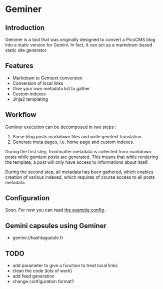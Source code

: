 # Geminer

## Introduction

Geminer is a tool that was originally designed to convert a PicoCMS blog into a static version for Gemini. In fact, it can act as a markdown-based static site generator.

## Features

* Markdown to Gemtext conversion
* Conversion of local links
* Give your own metadata list to gather
* Custom indexes
* Jinja2 templating

## Workflow

Geminer execution can be decomposed in two steps :

1. Parse blog posts markdown files and write gemtext translation.
2. Generate meta pages, i.e. home page and custom indexes.

During the first step, frontmatter metadata is collected from markdown posts while gemtext posts are generated. This means that while rendering the template, a post will only have access to informations about itself.

During the second step, all metadata has been gathered, which enables creation of various indexed, which requires of course access to all posts metadata.

## Configuration

Soon. For now you can read [the example config](config.py.example).

## Gemini capsules using Geminer

* gemini://hashtagueule.fr

## TODO

* add parameter to give a function to treat local links
* clean the code (lots of work)
* add feed generation
* change configuration format?
